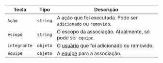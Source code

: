 | Tecla        | Tipo     | Descrição                                                      |
| ------------ | -------- | -------------------------------------------------------------- |
| `Ação`       | `string` | A ação que foi executada. Pode ser `adicionado` ou `removido`. |
| `escopo`     | `string` | O escopo da associação. Atualmente, só pode ser `equipe`.      |
| `integrante` | `objeto` | O [usuário](/v3/users/) que foi adicionado ou removido.        |
| `equipe`     | `objeto` | A [equipe](/v3/teams/) para a associação.                      |
